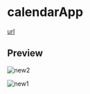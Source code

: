 # calendarApp

[url](https://d-sup.github.io/calendarApp/)

## Preview

![new2](https://user-images.githubusercontent.com/96939334/227711591-7a9fbf27-c66f-43a8-9fb3-1de015d3f2e9.gif)

![new1](https://user-images.githubusercontent.com/96939334/227711593-5f1180f4-cdfe-4e32-9f11-92967e22ca65.gif)
